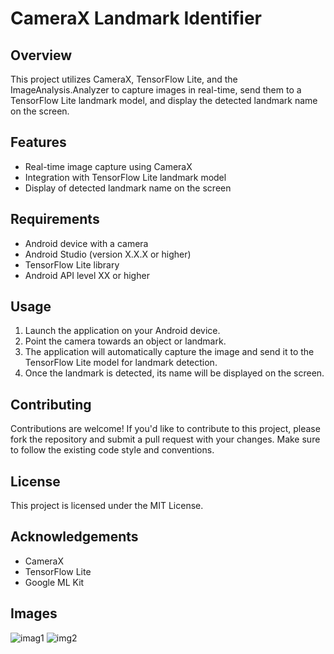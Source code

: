# CameraX Landmark Identifier

## Overview

This project utilizes CameraX, TensorFlow Lite, and the ImageAnalysis.Analyzer to capture images in real-time, send them to a TensorFlow Lite landmark model, and display the detected landmark name on the screen.

## Features

- Real-time image capture using CameraX
- Integration with TensorFlow Lite landmark model
- Display of detected landmark name on the screen

## Requirements

- Android device with a camera
- Android Studio (version X.X.X or higher)
- TensorFlow Lite library
- Android API level XX or higher

## Usage

1. Launch the application on your Android device.
2. Point the camera towards an object or landmark.
3. The application will automatically capture the image and send it to the TensorFlow Lite model for landmark detection.
4. Once the landmark is detected, its name will be displayed on the screen.

## Contributing

Contributions are welcome! If you'd like to contribute to this project, please fork the repository and submit a pull request with your changes. Make sure to follow the existing code style and conventions.

## License

This project is licensed under the MIT License.

## Acknowledgements

- CameraX
- TensorFlow Lite
- Google ML Kit

## Images

![imag1](https://github.com/Tonistark92/LandMarksModelRecogniser/assets/86676102/7102c59f-1a6b-4367-a7d8-22d3b0359cc8)
![img2](https://github.com/Tonistark92/LandMarksModelRecogniser/assets/86676102/8d06095a-238e-464d-b3c3-f9065c5d8c8d)
